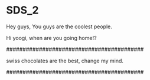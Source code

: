 # SDS_2
Hey guys, You guys are the coolest people.

Hi yoogi, when are you going home!?

##########################################

swiss chocolates are the best, change my mind.

##########################################
